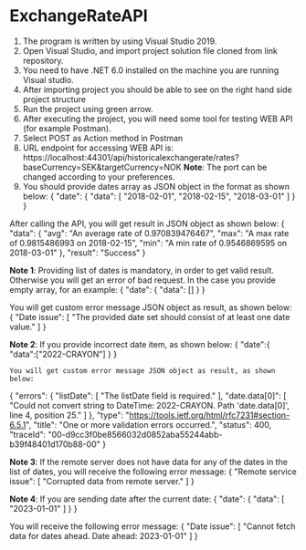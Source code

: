 # ExchangeRateAPI

1)	The program is written by using Visual Studio 2019.
2)	Open Visual Studio, and import project solution file cloned from link repository.
3)	You need to have .NET 6.0 installed on the machine you are running Visual studio.
4)	After importing project you should be able to see on the right hand side project structure
5)	Run the project using green arrow.
6)	After executing the project, you will need some tool for testing WEB API (for example Postman).
8)	Select POST as Action method in Postman
9)  URL endpoint for accessing WEB API is: https://localhost:44301/api/historicalexchangerate/rates?baseCurrency=SEK&targetCurrency=NOK
    **Note**: The port can be changed according to your preferences.
10) You should provide dates array as JSON object in the format as shown below:
    {
    		"date": {
        		"data": [
            		"2018-02-01",
            		"2018-02-15",
            		"2018-03-01"
        		]
    		}
    }
   
   After calling the API, you will get result in JSON object as shown below:
    {
    		"data": {
        		"avg": "An average rate of 0.970839476467",
        		"max": "A max rate of 0.9815486993 on 2018-02-15",
        		"min": "A min rate of 0.9546869595 on 2018-03-01"
    		},
    		"result": "Success"
    }
    
  **Note 1**:
  Providing list of dates is mandatory, in order to get valid result.  
  Otherwise you will get an error of bad request. 
  In the case you provide empty array, for an example:
  {
    		"date": {
        		"data": []
    		}
  }

  You will get custom error message JSON object as result, as shown below:
  {
    		"Date issue": [
        		"The provided date set should consist of at least one date value."
    		]
  }
  
  **Note 2**:
  If you provide incorrect date item, as shown below:
  {
    		"date":{
        		"data":["2022-CRAYON"]
    			}
  } 

	You will get custom error message JSON object as result, as shown below:
  {
    "errors": {
        "listDate": [
            "The listDate field is required."
        ],
        "date.data[0]": [
            "Could not convert string to DateTime: 2022-CRAYON. Path 'date.data[0]', line 4, position 25."
        ]
    },
    "type": "https://tools.ietf.org/html/rfc7231#section-6.5.1",
    "title": "One or more validation errors occurred.",
    "status": 400,
    "traceId": "00-d9cc3f0be8566032d0852aba55244abb-b39f48401d170b88-00"
  }

  **Note 3**:
  If the remote server does not have data for any of the dates in the list of dates, you will receive the following error message:
  {
    "Remote service issue": [
        "Corrupted data from remote server."
    ]
  }
  
  **Note 4**:
  If you are sending date after the current date:
  {
    "date": {
        "data": 
        [
            "2023-01-01"
        ]
    }
  }

  You will receive the following error message:
  {
    "Date issue": [
        "Cannot fetch data for dates ahead. Date ahead: 2023-01-01"
    ]
 }

